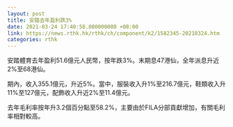 ```yaml
---
layout: post
title: 安踏去年盈利跌3%
date: 2021-03-24 17:40:58.000000000 +08:00
link: https://news.rthk.hk/rthk/ch/component/k2/1582345-20210324.htm
categories: rthk
---
```


安踏體育去年盈利51.6億元人民幣，按年跌3%。末期息47港仙，全年派息升近2%至68港仙。

期內，收入355.1億元，升近5%。當中，服裝收入升1%至216.7億元，鞋類收入升11%至127億元，配飾收入升近2%至11.4億元。

去年毛利率按年升3.2個百分點至58.2%，主要由於FILA分部貢獻增加，有關毛利率相對較高。
